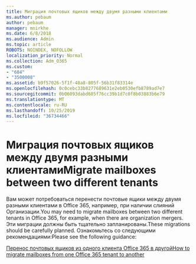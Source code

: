 ```yaml
---
title: Миграция почтовых ящиков между двумя разными клиентами
ms.author: pebaum
author: pebaum
manager: mnirkhe
ms.date: 6/8/2018
ms.audience: Admin
ms.topic: article
ROBOTS: NOINDEX, NOFOLLOW
localization_priority: Normal
ms.collection: Adm_O365
ms.custom:
- "684"
- "3500008"
ms.assetid: b9f57026-5f1f-48a8-805f-56b31f83314e
ms.openlocfilehash: 0c0cebc33b8277689631e2eb0530efb8789ad7e7
ms.sourcegitcommit: 0b06093dabd685f76cc39b1d7c0f8b03883b6e79
ms.translationtype: MT
ms.contentlocale: ru-RU
ms.lasthandoff: 10/25/2019
ms.locfileid: "36734466"
---
```

# <a name="migrate-mailboxes-between-two-different-tenants"></a><span data-ttu-id="4187a-102">Миграция почтовых ящиков между двумя разными клиентами</span><span class="sxs-lookup"><span data-stu-id="4187a-102">Migrate mailboxes between two different tenants</span></span>

<span data-ttu-id="4187a-103">Вам может потребоваться перенести почтовые ящики между двумя разными клиентами в Office 365, например, при наличии слияний Организации.</span><span class="sxs-lookup"><span data-stu-id="4187a-103">You may need to migrate mailboxes between two different tenants in Office 365, for example, when there are organization mergers.</span></span> <span data-ttu-id="4187a-104">Эти миграции должны быть тщательно запланированы.</span><span class="sxs-lookup"><span data-stu-id="4187a-104">These migrations should be carefully planned.</span></span> <span data-ttu-id="4187a-105">Ознакомьтесь со следующими рекомендациями:</span><span class="sxs-lookup"><span data-stu-id="4187a-105">Please see the following guidance:</span></span>
  
[<span data-ttu-id="4187a-106">Перенос почтовых ящиков из одного клиента Office 365 в другой</span><span class="sxs-lookup"><span data-stu-id="4187a-106">How to migrate mailboxes from one Office 365 tenant to another</span></span>](https://docs.microsoft.com/Exchange/mailbox-migration/migrate-mailboxes-across-tenants)
  